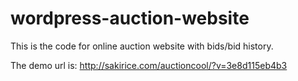 # wordpress-auction-website
This is the code for online auction website with bids/bid history. 

The demo url is: http://sakirice.com/auctioncool/?v=3e8d115eb4b3    
